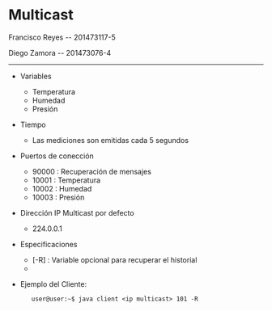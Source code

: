 # Multicast
  
   Francisco Reyes --  201473117-5
   
   Diego Zamora    --  201473076-4
    
  ---

   
   * Variables
        * Temperatura
        * Humedad
        * Presión
        
   * Tiempo 
        * Las mediciones son emitidas cada 5 segundos
        
        
   * Puertos de conección
        * 90000 : Recuperación de mensajes
        * 10001 : Temperatura
        * 10002 : Humedad
        * 10003 : Presión
   * Dirección IP Multicast por defecto
   
        * 224.0.0.1    
    
   * Especificaciones
        * [-R] : Variable opcional para recuperar el historial
        * 
    
   
   * Ejemplo del Cliente:
   
            user@user:∼$ java client <ip multicast> 101 -R
   
    